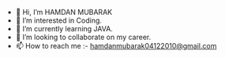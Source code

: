 - 👋 Hi, I’m HAMDAN MUBARAK
- 👀 I’m interested in Coding.
- 🌱 I’m currently learning JAVA.
- 💞️ I’m looking to collaborate on my career.
- 📫 How to reach me :- hamdanmubarak04122010@gmail.com

<!---
hamdanmubarak04122010/hamdanmubarak04122010 is a ✨ special ✨ repository because its `README.md` (this file) appears on your GitHub profile.
You can click the Preview link to take a look at your changes.
--->
